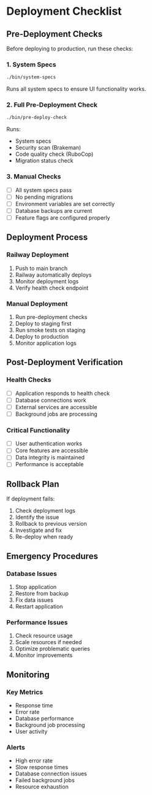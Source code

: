 # Deployment Checklist

## Pre-Deployment Checks

Before deploying to production, run these checks:

### 1. System Specs
```bash
./bin/system-specs
```
Runs all system specs to ensure UI functionality works.

### 2. Full Pre-Deployment Check
```bash
./bin/pre-deploy-check
```
Runs:
- System specs
- Security scan (Brakeman)
- Code quality check (RuboCop)
- Migration status check

### 3. Manual Checks
- [ ] All system specs pass
- [ ] No pending migrations
- [ ] Environment variables are set correctly
- [ ] Database backups are current
- [ ] Feature flags are configured properly

## Deployment Process

### Railway Deployment
1. Push to main branch
2. Railway automatically deploys
3. Monitor deployment logs
4. Verify health check endpoint

### Manual Deployment
1. Run pre-deployment checks
2. Deploy to staging first
3. Run smoke tests on staging
4. Deploy to production
5. Monitor application logs

## Post-Deployment Verification

### Health Checks
- [ ] Application responds to health check
- [ ] Database connections work
- [ ] External services are accessible
- [ ] Background jobs are processing

### Critical Functionality
- [ ] User authentication works
- [ ] Core features are accessible
- [ ] Data integrity is maintained
- [ ] Performance is acceptable

## Rollback Plan

If deployment fails:
1. Check deployment logs
2. Identify the issue
3. Rollback to previous version
4. Investigate and fix
5. Re-deploy when ready

## Emergency Procedures

### Database Issues
1. Stop application
2. Restore from backup
3. Fix data issues
4. Restart application

### Performance Issues
1. Check resource usage
2. Scale resources if needed
3. Optimize problematic queries
4. Monitor improvements

## Monitoring

### Key Metrics
- Response time
- Error rate
- Database performance
- Background job processing
- User activity

### Alerts
- High error rate
- Slow response times
- Database connection issues
- Failed background jobs
- Resource exhaustion
